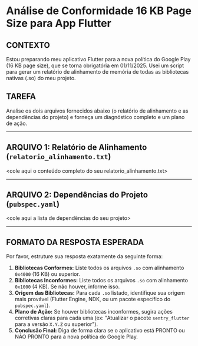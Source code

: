 # Análise de Conformidade 16 KB Page Size para App Flutter

## CONTEXTO
Estou preparando meu aplicativo Flutter para a nova política do Google Play (16 KB page size), que se torna obrigatória em 01/11/2025. Usei um script para gerar um relatório de alinhamento de memória de todas as bibliotecas nativas (.so) do meu projeto.

## TAREFA
Analise os dois arquivos fornecidos abaixo (o relatório de alinhamento e as dependências do projeto) e forneça um diagnóstico completo e um plano de ação.

---

## ARQUIVO 1: Relatório de Alinhamento (`relatorio_alinhamento.txt`)

<cole aqui o conteúdo completo do seu relatorio_alinhamento.txt>

---

## ARQUIVO 2: Dependências do Projeto (`pubspec.yaml`)

<cole aqui a lista de dependências do seu projeto>

---

## FORMATO DA RESPOSTA ESPERADA
Por favor, estruture sua resposta exatamente da seguinte forma:

1.  **Bibliotecas Conformes:** Liste todos os arquivos `.so` com alinhamento `0x4000` (16 KB) ou superior.
2.  **Bibliotecas Inconformes:** Liste todos os arquivos `.so` com alinhamento `0x1000` (4 KB). Se não houver, informe isso.
3.  **Origem das Bibliotecas:** Para cada `.so` listado, identifique sua origem mais provável (Flutter Engine, NDK, ou um pacote específico do `pubspec.yaml`).
4.  **Plano de Ação:** Se houver bibliotecas inconformes, sugira ações corretivas claras para cada uma (ex: "Atualizar o pacote `sentry_flutter` para a versão `X.Y.Z` ou superior").
5.  **Conclusão Final:** Diga de forma clara se o aplicativo está PRONTO ou NÃO PRONTO para a nova política do Google Play.